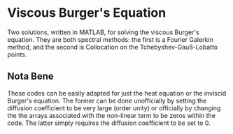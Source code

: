 # Viscous Burger's Equation

Two solutions, written in MATLAB, for solving the viscous Burger's equation. They are both spectral methods: the first is a Fourier Galerkin method, and the second is Collocation on the Tchebyshev-Gauß-Lobatto points. 

## Nota Bene 

These codes can be easily adapted for just the heat equation or the inviscid Burger's equation. The former can be done unofficially by setting the diffusion coefficient to be very large (order unity) or officially by changing the the arrays associated with the non-linear term to be zeros within the code. The latter simply requires the diffusion coefficient to be set to 0. 